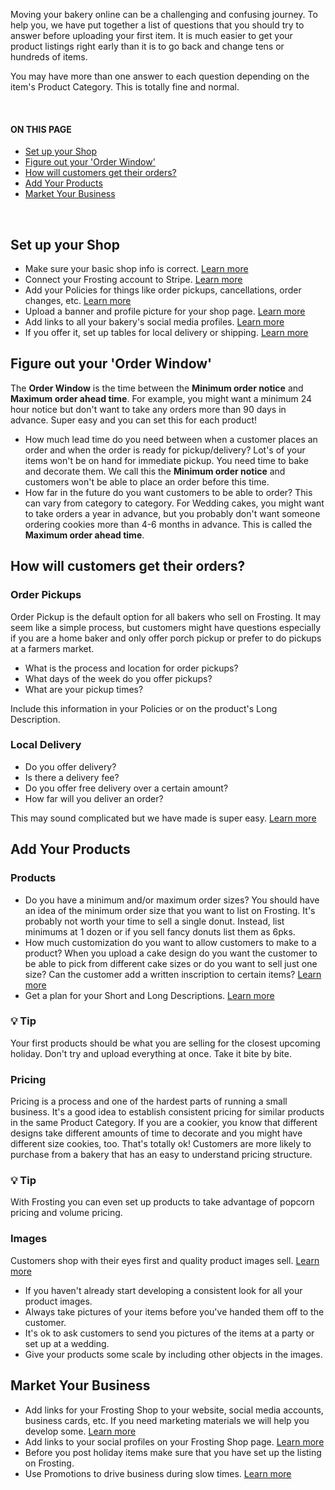 Moving your bakery online can be a challenging and confusing journey. To help you, we have put together a list of questions that you should try to answer before uploading your first item. It is much easier to get your product listings right early than it is to go back and change tens or hundreds of items.

You may have more than one answer to each question depending on the item's Product Category. This is totally fine and normal.

<br>
<section class="index-list">
  <h4>ON THIS PAGE</h4>

- [Set up your Shop](#set-up-your-shop)
- [Figure out your 'Order Window'](#figure-out-your-order-window)
- [How will customers get their orders?](#how-will-customers-get-their-orders)
- [Add Your Products](#add-your-products)
- [Market Your Business](#market-your-business)

</section>
<br>  

## Set up your Shop

- Make sure your basic shop info is correct. [Learn more](https://frosting.helpscoutdocs.com/article/184-bakery-shop-information)
- Connect your Frosting account to Stripe. [Learn more](https://frosting.helpscoutdocs.com/article/137-how-do-i-connect-my-frosting-account-to-stripe)
- Add your Policies for things like order pickups, cancellations, order changes, etc. [Learn more](https://frosting.helpscoutdocs.com/article/187-shop-polices)
- Upload a banner and profile picture for your shop page. [Learn more](https://frosting.helpscoutdocs.com/article/180-shop-banners-profile-pictures)
- Add links to all your bakery's social media profiles. [Learn more](https://frosting.helpscoutdocs.com/article/185-add-links-to-your-social-media-profiles)
- If you offer it, set up tables for local delivery or shipping. [Learn more](https://frosting.helpscoutdocs.com/article/186-about-pickup-delivery-and-shipping)

## Figure out your 'Order Window'

The **Order Window** is the time between the **Minimum order notice** and **Maximum order ahead time**.  For example, you might want a minimum 24 hour notice but don't want to take any orders more than 90 days in advance.  Super easy and you can set this for each product!

- How much lead time do you need between when a customer places an order and when the order is ready for pickup/delivery?  Lot's of your items won't be on hand for immediate pickup. You need time to bake and decorate them. We call this the **Minimum order notice** and customers won't be able to place an order before this time.
- How far in the future do you want customers to be able to order? This can vary from category to category. For Wedding cakes, you might want to take orders a year in advance, but you probably don't want someone ordering cookies more than 4-6 months in advance.  This is called the **Maximum order ahead time**.

## How will customers get their orders?

### Order Pickups <!-- omit in toc -->

Order Pickup is the default option for all bakers who sell on Frosting.  It may seem like a simple process, but customers might have questions especially if you are a home baker and only offer porch pickup or prefer to do pickups at a farmers market.

- What is the process and location for order pickups?
- What days of the week do you offer pickups?
- What are your pickup times?

Include this information in your Policies or on the product's Long Description.

### Local Delivery <!-- omit in toc -->

- Do you offer delivery?
- Is there a delivery fee?
- Do you offer free delivery over a certain amount?
- How far will you deliver an order?

This may sound complicated but we have made is super easy. [Learn more](https://frosting.helpscoutdocs.com/article/186-about-pickup-delivery-and-shipping)

## Add Your Products

### Products <!-- omit in toc -->

- Do you have a minimum and/or maximum order sizes? You should have an idea of the minimum order size that you want to list on Frosting. It's probably not worth your time to sell a single donut. Instead, list minimums at 1 dozen or if you sell fancy donuts list them as 6pks.
- How much customization do you want to allow customers to make to a product? When you upload a cake design do you want the customer to be able to pick from different cake sizes or do you want to sell just one size?  Can the customer add a written inscription to certain items? [Learn more](https://frosting.helpscoutdocs.com/article/165-adding-design-options-and-customizations)
- Get a plan for your Short and Long Descriptions. [Learn more](https://frosting.helpscoutdocs.com/article/169-writing-effective-short-and-long-descriptions)

<section class="callout-green">
<h3>💡 Tip</h3>
<p>Your first products should be what you are selling for the closest upcoming holiday. Don't try and upload everything at once. Take it bite by bite.</p>
</section>
  
### Pricing <!-- omit in toc -->

Pricing is a process and one of the hardest parts of running a small business. It's a good idea to establish consistent pricing for similar products in the same Product Category. If you are a cookier, you know that different designs take different amounts of time to decorate and you might have different size cookies, too. That's totally ok! Customers are more likely to purchase from a bakery that has an easy to understand pricing structure.

<section class="callout-green">
<h3>💡 Tip</h3>
<p>With Frosting you can even set up products to take advantage of popcorn pricing and volume pricing.</p>
</section>

### Images <!-- omit in toc -->

Customers shop with their eyes first and quality product images sell. [Learn more](https://frosting.helpscoutdocs.com/article/150-product-images)

- If you haven't already start developing a consistent look for all your product images.
- Always take pictures of your items before you've handed them off to the customer.
- It's ok to ask customers to send you pictures of the items at a party or set up at a wedding.
- Give your products some scale by including other objects in the images.

## Market Your Business

- Add links for your Frosting Shop to your website, social media accounts, business cards, etc.  If you need marketing materials we will help you develop some. [Learn more](https://frosting.helpscoutdocs.com/article/188-what-is-the-url-address-for-my-frosting-shop-page)
- Add links to your social profiles on your Frosting Shop page. [Learn more](https://frosting.helpscoutdocs.com/article/185-add-links-to-your-social-media-profiles)
- Before you post holiday items make sure that you have set up the listing on Frosting.
- Use Promotions to drive business during slow times. [Learn more](https://frosting.helpscoutdocs.com/article/189-how-to-create-a-promotion)